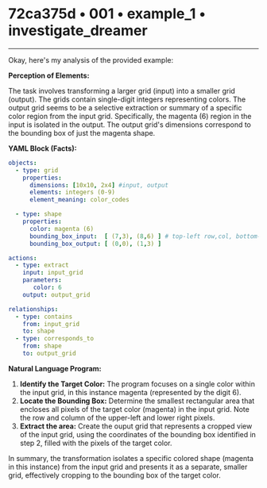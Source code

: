 # 72ca375d • 001 • example_1 • investigate_dreamer

---
Okay, here's my analysis of the provided example:

**Perception of Elements:**

The task involves transforming a larger grid (input) into a smaller grid (output). The grids contain single-digit integers representing colors. The output grid seems to be a selective extraction or summary of a specific color region from the input grid. Specifically, the magenta (6) region in the input is isolated in the output. The output grid's dimensions correspond to the bounding box of just the magenta shape.

**YAML Block (Facts):**



```yaml
objects:
  - type: grid
    properties:
      dimensions: [10x10, 2x4] #input, output
      elements: integers (0-9)
      element_meaning: color_codes

  - type: shape
    properties:
      color: magenta (6)
      bounding_box_input:  [ (7,3), (8,6) ] # top-left row,col, bottom-right row, col
      bounding_box_output: [ (0,0), (1,3) ]

actions:
  - type: extract
    input: input_grid
    parameters:
       color: 6
    output: output_grid

relationships:
  - type: contains
    from: input_grid
    to: shape
  - type: corresponds_to
    from: shape
    to: output_grid

```



**Natural Language Program:**

1.  **Identify the Target Color:** The program focuses on a single color within the input grid, in this instance magenta (represented by the digit 6).
2.  **Locate the Bounding Box:** Determine the smallest rectangular area that encloses all pixels of the target color (magenta) in the input grid. Note the row and column of the upper-left and lower right pixels.
3. **Extract the area:** Create the ouput grid that represents a cropped view of the input grid, using the coordinates of the bounding box identified in step 2, filled with the pixels of the target color.

In summary, the transformation isolates a specific colored shape (magenta in this instance) from the input grid and presents it as a separate, smaller grid, effectively cropping to the bounding box of the target color.


